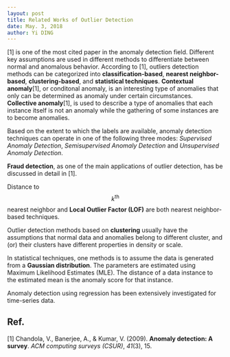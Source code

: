 ```yaml
---
layout: post
title: Related Works of Outlier Detection
date: May. 3, 2018
author: Yi DING
---
```


[1] is one of the most cited paper in the anomaly detection field. Different key assumptions are used in different methods to differentiate between normal and anomalous behavior. According to [1], outliers detection methods can be categorized into **classification-based**, **nearest neighbor-based**, **clustering-based**, and **statistical techniques**. **Contextual anomaly**[1], or conditonal anomaly, is an interesting type of anomalies that only can be determined as anomaly under certain circumstances. **Collective anomaly**[1], is used to describe a type of anomalies that each instance itself is not an anomaly while the gathering of some instances are to become anomalies.

Based on the extent to which the labels are available, anomaly detection techniques can operate in one of the following three modes: *Supervised Anomaly Detection*, *Semisupervised Anomaly Detection* and *Unsupervised Anomaly Detection*.

**Fraud detection**, as one of the main applications of outlier detection, has be discussed in detail in [1].

Distance to $$k^\text{th}$$ nearest neighbor and **Local Outlier Factor (LOF)** are both nearest neighbor-based techniques.

Outlier detection methods based on **clustering** usually have the assumptions that normal data and anomalies belong to different cluster, and (or) their clusters have different properties in density or scale.

In statistical techniques, one methods is to assume the data is generated from a **Gaussian distribution**. The parameters are estimated using Maximum Likelihood Estimates (MLE). The distance of a data instance to the estimated mean is the anomaly score for that instance. 

Anomaly detection using regression has been extensively investigated for time-series data.




## Ref.
[1] Chandola, V., Banerjee, A., & Kumar, V. (2009). **Anomaly detection: A survey**. *ACM computing surveys (CSUR)*, *41*(3), 15.


